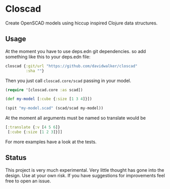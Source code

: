 # Closcad

Create OpenSCAD models using hiccup inspired Clojure data structures.

## Usage

At the moment you have to use deps.edn git dependencies. so add something like this to your deps.edn file:

```clojure
closcad {:git/url "https://github.com/davidwalker/closcad"
         :sha ""}
```

Then you just call `closcad.core/scad` passing in your model.

```clojure
(require '[closcad.core :as scad])

(def my-model [:cube {:size [1 3 4]}])

(spit "my-model.scad" (scad/scad my-model))
```


At the moment all arguments must be named so translate would be 

```clojure
[:translate {:v [4 5 6]} 
 [:cube {:size [1 2 3]}]]
```


For more examples have a look at the tests.

## Status

This project is very much experimental. Very little thought has gone into the design. Use at your own risk. If you have suggestions for improvements feel free to open an issue.
